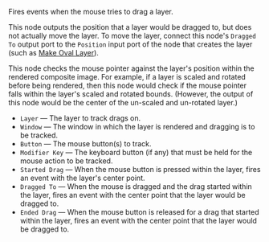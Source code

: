 Fires events when the mouse tries to drag a layer.

This node outputs the position that a layer would be dragged to, but does not actually move the layer. To move the layer, connect this node's `Dragged To` output port to the `Position` input port of the node that creates the layer (such as [Make Oval Layer](vuo-node://vuo.layer.make.oval2)).

This node checks the mouse pointer against the layer's position within the rendered composite image. For example, if a layer is scaled and rotated before being rendered, then this node would check if the mouse pointer falls within the layer's scaled and rotated bounds. (However, the output of this node would be the center of the un-scaled and un-rotated layer.)

   - `Layer` — The layer to track drags on.
   - `Window` — The window in which the layer is rendered and dragging is to be tracked.
   - `Button` — The mouse button(s) to track.
   - `Modifier Key` — The keyboard button (if any) that must be held for the mouse action to be tracked.
   - `Started Drag` — When the mouse button is pressed within the layer, fires an event with the layer's center point.
   - `Dragged To` — When the mouse is dragged and the drag started within the layer, fires an event with the center point that the layer would be dragged to.
   - `Ended Drag` — When the mouse button is released for a drag that started within the layer, fires an event with the center point that the layer would be dragged to.
